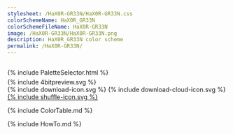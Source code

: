 ```yaml
---
stylesheet: /HaX0R-GR33N/HaX0R-GR33N.css
colorSchemeName: HaX0R_GR33N
colorSchemeFileName: HaX0R-GR33N
image: /HaX0R-GR33N/HaX0R-GR33N.png
description: HaX0R_GR33N color scheme
permalink: /HaX0R-GR33N/
---
```


<h2 style='text-align:center'>
    <a id='colorSchemeNameLink' href='#'>
        <span class='ColorSchemeFileName'></span>
    </a>
</h2>

<div class='centeredText' style='margin-bottom:1%'>
{% include PaletteSelector.html %}
</div>

<div class='centeredText'>
{% include 4bitpreview.svg %}
</div>

<div class='centeredText'>
    <a id='downloadSchemeLink' class='padded'>
{% include download-icon.svg %}
    </a>
    <a id='cdnSchemeLink' class='padded'>
{% include download-cloud-icon.svg %}
    </a>
    <a id='feelingLucky' href="javascript:feelingLucky(document.getElementById('themeSelector'))" class='padded'>
{% include shuffle-icon.svg %}
    </a>    
</div>

{% include ColorTable.md %}

{% include HowTo.md %}

